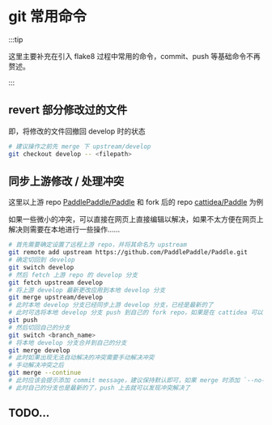 # git 常用命令

:::tip

这里主要补充在引入 flake8 过程中常用的命令，commit、push 等基础命令不再赘述。

:::

## revert 部分修改过的文件

即，将修改的文件回撤回 develop 时的状态

```bash
# 建议操作之前先 merge 下 upstream/develop
git checkout develop -- <filepath>
```

## 同步上游修改 / 处理冲突

这里以上游 repo [PaddlePaddle/Paddle](https://github.com/PaddlePaddle/Paddle.git) 和 fork 后的 repo [cattidea/Paddle](https://github.com/cattidea/Paddle.git) 为例

如果一些微小的冲突，可以直接在网页上直接编辑以解决，如果不太方便在网页上解决则需要在本地进行一些操作……

```bash
# 首先需要确定设置了远程上游 repo，并将其命名为 upstream
git remote add upstream https://github.com/PaddlePaddle/Paddle.git
# 确定切回到 develop
git switch develop
# 然后 fetch 上游 repo 的 develop 分支
git fetch upstream develop
# 将上游 develop 最新更改应用到本地 develop 分支
git merge upstream/develop
# 此时本地 develop 分支已经同步上游 develop 分支，已经是最新的了
# 此时可选将本地 develop 分支 push 到自己的 fork repo，如果是在 cattidea 可以不用这一步
git push
# 然后切回自己的分支
git switch <branch_name>
# 将本地 develop 分支合并到自己的分支
git merge develop
# 此时如果出现无法自动解决的冲突需要手动解决冲突
# 手动解决冲突之后
git merge --continue
# 此时应该会提示添加 commit message，建议保持默认即可，如果 merge 时添加 `--no-edit` 参数（`git merge develop --no-edit` ），即为保持默认参数
# 此时自己的分支也是最新的了，push 上去就可以发现冲突解决了
```

## TODO...

